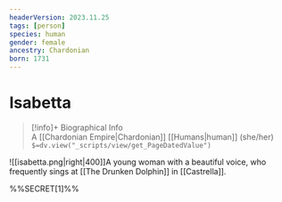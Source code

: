 ```yaml
---
headerVersion: 2023.11.25
tags: [person]
species: human
gender: female
ancestry: Chardonian
born: 1731
---
```

# Isabetta
>[!info]+ Biographical Info  
> A [[Chardonian Empire|Chardonian]] [[Humans|human]] (she/her)  
> `$=dv.view("_scripts/view/get_PageDatedValue")`

![[isabetta.png|right|400]]A young woman with a beautiful voice, who frequently sings at [[The Drunken Dolphin]] in [[Castrella]]. 

%%SECRET[1]%%